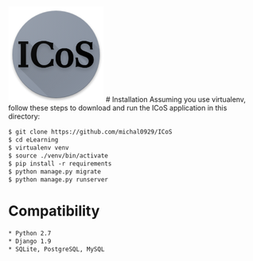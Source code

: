 <img src="https://github.com//michal0929/ICoS/blob/master/users/static_in_users/static_files/static/img/icon.png" >
# Installation
Assuming you use virtualenv, follow these steps to download and run the
ICoS application in this directory:

    $ git clone https://github.com/michal0929/ICoS
    $ cd eLearning
    $ virtualenv venv
    $ source ./venv/bin/activate
    $ pip install -r requirements
    $ python manage.py migrate
    $ python manage.py runserver

# Compatibility
	* Python 2.7
	* Django 1.9
	* SQLite, PostgreSQL, MySQL